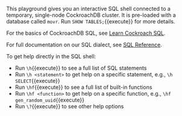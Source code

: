 This playground gives you an interactive SQL shell connected to a temporary, single-node CockroachDB cluster. It is pre-loaded with a database called `movr`. Run `SHOW TABLES;`{{execute}} for more details.

For the basics of CockroachDB SQL, see [Learn Cockroach SQL](https://www.cockroachlabs.com/docs/stable/learn-cockroachdb-sql.html).

For full documentation on our SQL dialect, see [SQL Reference](https://www.cockroachlabs.com/docs/stable/sql-statements.html).

To get help directly in the SQL shell:
- Run `\h`{{execute}} to see a full list of SQL statements
- Run `\h <statement>` to get help on a specific statement, e.g., `\h SELECT`{{execute}}
- Run `\hf`{{execute}} to see a full list of built-in functions
- Run `\hf <function>` to get help on a specific function, e.g., `\hf gen_random_uuid`{{execute}}
- Run `\?`{{execute}} to see other help options
